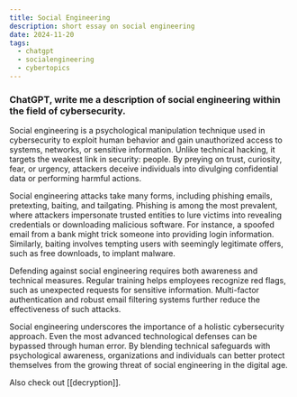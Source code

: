 ```yaml
---
title: Social Engineering
description: short essay on social engineering
date: 2024-11-20
tags:
  - chatgpt
  - socialengineering
  - cybertopics
---
```

### ChatGPT, write me a description of social engineering within the field of cybersecurity. 

Social engineering is a psychological manipulation technique used in cybersecurity to exploit human behavior and gain unauthorized access to systems, networks, or sensitive information. Unlike technical hacking, it targets the weakest link in security: people. By preying on trust, curiosity, fear, or urgency, attackers deceive individuals into divulging confidential data or performing harmful actions.

Social engineering attacks take many forms, including phishing emails, pretexting, baiting, and tailgating. Phishing is among the most prevalent, where attackers impersonate trusted entities to lure victims into revealing credentials or downloading malicious software. For instance, a spoofed email from a bank might trick someone into providing login information. Similarly, baiting involves tempting users with seemingly legitimate offers, such as free downloads, to implant malware.

Defending against social engineering requires both awareness and technical measures. Regular training helps employees recognize red flags, such as unexpected requests for sensitive information. Multi-factor authentication and robust email filtering systems further reduce the effectiveness of such attacks.

Social engineering underscores the importance of a holistic cybersecurity approach. Even the most advanced technological defenses can be bypassed through human error. By blending technical safeguards with psychological awareness, organizations and individuals can better protect themselves from the growing threat of social engineering in the digital age.

Also check out [[decryption]].